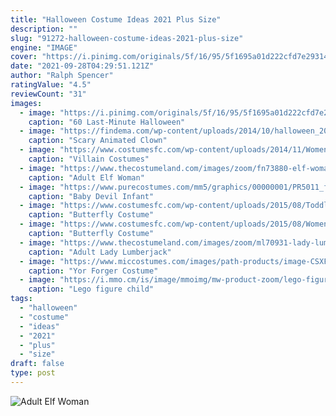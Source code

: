 ```yaml
---
title: "Halloween Costume Ideas 2021 Plus Size"
description: ""
slug: "91272-halloween-costume-ideas-2021-plus-size"
engine: "IMAGE"
cover: "https://i.pinimg.com/originals/5f/16/95/5f1695a01d222cfd7e293148a4d50c5d.png"
date: "2021-09-28T04:29:51.121Z"
author: "Ralph Spencer"
ratingValue: "4.5"
reviewCount: "31"
images:
  - image: "https://i.pinimg.com/originals/5f/16/95/5f1695a01d222cfd7e293148a4d50c5d.png"
    caption: "60 Last-Minute Halloween"
  - image: "https://findema.com/wp-content/uploads/2014/10/halloween_201410454.jpg"
    caption: "Scary Animated Clown"
  - image: "https://www.costumesfc.com/wp-content/uploads/2014/11/Women-Villain-Costumes.jpg"
    caption: "Villain Costumes"
  - image: "https://www.thecostumeland.com/images/zoom/fn73880-elf-woman-sassy-christmas-deluxe-halloween-costumes.jpg"
    caption: "Adult Elf Woman"
  - image: "https://www.purecostumes.com/mm5/graphics/00000001/PR5011_full_1.jpg"
    caption: "Baby Devil Infant"
  - image: "https://www.costumesfc.com/wp-content/uploads/2015/08/Toddler-Butterfly-Costume.jpg"
    caption: "Butterfly Costume"
  - image: "https://www.costumesfc.com/wp-content/uploads/2015/08/Womens-Butterfly-Costume.jpg"
    caption: "Butterfly Costume"
  - image: "https://www.thecostumeland.com/images/zoom/ml70931-lady-lumberjack-woman_1.jpg"
    caption: "Adult Lady Lumberjack"
  - image: "https://www.miccostumes.com/images/path-products/image-CSXF010Y-3.jpg/&width=1200&height=1200&a.jpg"
    caption: "Yor Forger Costume"
  - image: "https://i.mmo.cm/is/image/mmoimg/mw-product-zoom/lego-figure-child-costume--mw-136278-3.jpg"
    caption: "Lego figure child"
tags:
  - "halloween"
  - "costume"
  - "ideas"
  - "2021"
  - "plus"
  - "size"
draft: false
type: post
---
```



![Adult Elf Woman](https://www.thecostumeland.com/images/zoom/fn73880-elf-woman-sassy-christmas-deluxe-halloween-costumes.jpg "Adult Elf Woman")


<!--inArticleAds-->

<!--galleryOne-->


<!--inArticleAds-->

<!--galleryTwo-->


<!--galleryThree-->


